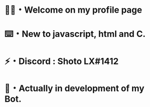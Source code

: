 # 🖖🏽・Welcome on my profile page

# ⌨️・New to javascript, html and C.

# ⚡️・Discord : Shoto LX#1412

# 🔗・Actually in development of my Bot.
